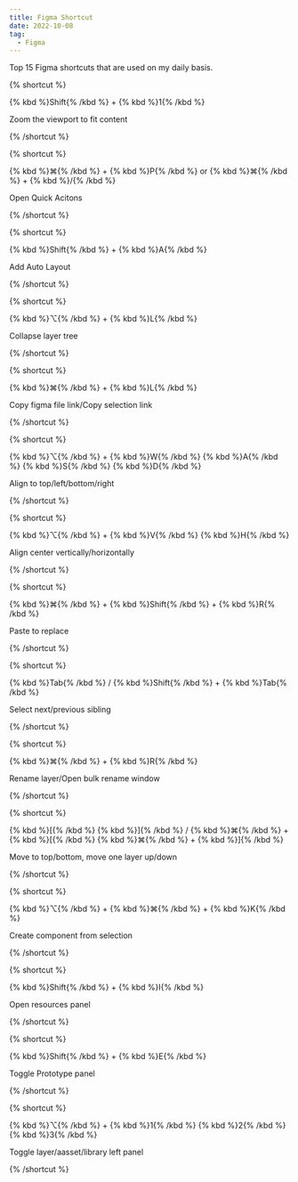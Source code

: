 ```yaml
---
title: Figma Shortcut
date: 2022-10-08
tag:
  - Figma
---
```


Top 15 Figma shortcuts that are used on my daily basis.

{% shortcut %}

{% kbd %}Shift{% /kbd %} + {% kbd %}1{% /kbd %}

Zoom the viewport to fit content

{% /shortcut %}

{% shortcut %}

{% kbd %}⌘{% /kbd %} + {% kbd %}P{% /kbd %} or {% kbd %}⌘{% /kbd %} + {% kbd %}/{% /kbd %}

Open Quick Acitons

{% /shortcut %}

{% shortcut %}

{% kbd %}Shift{% /kbd %} + {% kbd %}A{% /kbd %}

Add Auto Layout

{% /shortcut %}

{% shortcut %}

{% kbd %}⌥{% /kbd %} + {% kbd %}L{% /kbd %}

Collapse layer tree

{% /shortcut %}

{% shortcut %}

{% kbd %}⌘{% /kbd %} + {% kbd %}L{% /kbd %}

Copy figma file link/Copy selection link

{% /shortcut %}

{% shortcut %}

{% kbd %}⌥{% /kbd %} + {% kbd %}W{% /kbd %} {% kbd %}A{% /kbd %} {% kbd %}S{% /kbd %} {% kbd %}D{% /kbd %}

Align to top/left/bottom/right

{% /shortcut %}

{% shortcut %}

{% kbd %}⌥{% /kbd %} + {% kbd %}V{% /kbd %} {% kbd %}H{% /kbd %}

Align center vertically/horizontally

{% /shortcut %}

{% shortcut %}

{% kbd %}⌘{% /kbd %} + {% kbd %}Shift{% /kbd %} + {% kbd %}R{% /kbd %}

Paste to replace

{% /shortcut %}

{% shortcut %}

{% kbd %}Tab{% /kbd %} / {% kbd %}Shift{% /kbd %} + {% kbd %}Tab{% /kbd %}

Select next/previous sibling

{% /shortcut %}

{% shortcut %}

{% kbd %}⌘{% /kbd %} + {% kbd %}R{% /kbd %}

Rename layer/Open bulk rename window

{% /shortcut %}

{% shortcut %}

{% kbd %}[{% /kbd %} {% kbd %}]{% /kbd %} / {% kbd %}⌘{% /kbd %} + {% kbd %}[{% /kbd %} {% kbd %}⌘{% /kbd %} + {% kbd %}]{% /kbd %}

Move to top/bottom, move one layer up/down

{% /shortcut %}

{% shortcut %}

{% kbd %}⌥{% /kbd %} + {% kbd %}⌘{% /kbd %} + {% kbd %}K{% /kbd %}

Create component from selection

{% /shortcut %}

{% shortcut %}

{% kbd %}Shift{% /kbd %} + {% kbd %}I{% /kbd %}

Open resources panel

{% /shortcut %}

{% shortcut %}

{% kbd %}Shift{% /kbd %} + {% kbd %}E{% /kbd %}

Toggle Prototype panel

{% /shortcut %}

{% shortcut %}

{% kbd %}⌥{% /kbd %} + {% kbd %}1{% /kbd %} {% kbd %}2{% /kbd %} {% kbd %}3{% /kbd %}

Toggle layer/aasset/library left panel

{% /shortcut %}
